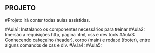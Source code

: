## PROJETO 
#Projeto irá conter todas aulas assistidas.

#Aula1: Instalando os componentes necessários para treinar
#Aula2: Imersão a requisições http, pagina html, css e dev tools
#Aula3: Conhecendo cabeçalho (header), corpo (main) e rodapé (footer), entre alguns comandos de css e div.
#Aula4:
#Aula5: